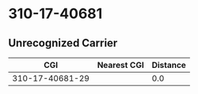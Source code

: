 # 310-17-40681
## Unrecognized Carrier


| CGI | Nearest CGI | Distance |
|-----|-------------|----------|
| 310-17-40681-29 |  | 0.0 |
